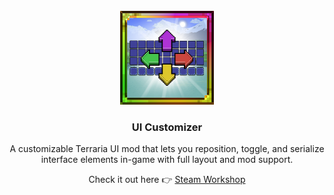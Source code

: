 <!-- PROJECT LOGO -->
<br />
<div align="center">
  <a href="https://steamcommunity.com/sharedfiles/filedetails/?id=3408391079">
    <img src="icon_workshop.png" alt="Logo" width="150">
  </a>

  <h3 align="center">UI Customizer</h3>

A customizable Terraria UI mod that lets you reposition, toggle, and serialize interface elements in-game with full layout and mod support.

Check it out here 👉 [Steam Workshop](<https://steamcommunity.com/sharedfiles/filedetails/?id=3491266876>)
